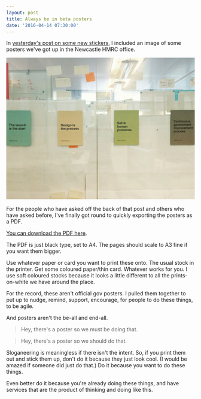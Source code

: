 ```yaml
---
layout: post
title: Always be in beta posters
date: '2016-04-14 07:30:00'
---
```

In [yesterday's post on some new stickers](/gov-patches), I included an image of some posters we've got up in the Newcastle HMRC office.

![](/assets/always-be-in-beta-posters.jpg)

For the people who have asked off the back of that post and others who have asked before, I've finally got round to quickly exporting the posters as a PDF.

[You can download the PDF here](/assets/hmrc-always-in-beta-posters-a4.pdf).

The PDF is just black type, set to A4. The pages should scale to A3 fine if you want them bigger.

Use whatever paper or card you want to print these onto. The usual stock in the printer. Get some coloured paper/thin card. Whatever works for you. I use soft coloured stocks because it looks a little different to all the prints-on-white we have around the place.

For the record, these aren't official gov posters. I pulled them together to put up to nudge, remind, support, encourage, for people to do these things, to be agile.

And posters aren't the be-all and end-all.

> Hey, there's a poster so we must be doing that.

> Hey, there's a poster so we should do that.

Sloganeering is meaningless if there isn't the intent. So, if you print them out and stick them up, don't do it because they just look cool. (I would be amazed if someone did just do that.) Do it because you want to do these things.

Even better do it because you're already doing these things, and have services that are the product of thinking and doing like this.
